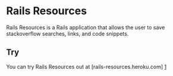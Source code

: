 Rails Resources
===============

Rails Resources is a Rails application that allows the user to save
stackoverflow searches, links, and code snippets.

Try
---
You can try Rails Resources out at [rails-resources.heroku.com] [1]

[1]: http://rails-resources.heroku.com